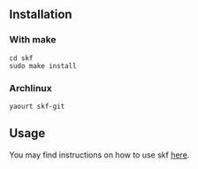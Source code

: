 
## Installation

### With make 

    cd skf
    sudo make install

### Archlinux 

    yaourt skf-git

## Usage

You may find instructions on how to use skf 
[here](http://skf.jeannedhack.org/).
